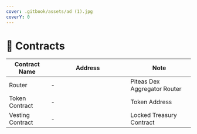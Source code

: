 ```yaml
---
cover: .gitbook/assets/ad (1).jpg
coverY: 0
---
```


# 📄 Contracts

<table><thead><tr><th>Contract Name</th><th width="201">Address</th><th>Note</th></tr></thead><tbody><tr><td>Router</td><td>-</td><td>Piteas Dex Aggregator Router</td></tr><tr><td>Token Contract</td><td>-</td><td>Token Address</td></tr><tr><td>Vesting Contract</td><td>-</td><td>Locked Treasury Contract</td></tr></tbody></table>
